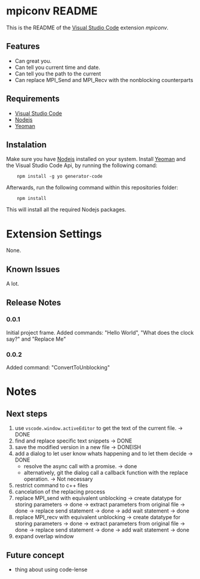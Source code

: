 # mpiconv README

This is the README of the [Visual Studio Code](code.visualstudion.com) extension _mpiconv_.

## Features

- Can great you.
- Can tell you current time and date.
- Can tell you the path to the current 
- Can replace MPI_Send and MPI_Recv with the nonblocking counterparts

## Requirements

- [Visual Studio Code](https://code.visualstudio.com/)
- [Nodejs](https://nodejs.org/)
- [Yeoman](https://yeoman.io/)

## Instalation

Make sure you have [Nodejs](https://nodejs.org/) installed on your system.
Install [Yeoman](https://yeoman.io/) and the Visual Studio Code Api, by running the following comand:
```
    npm install -g yo generator-code
```

Afterwards, run the following command within this repositories folder:
```
    npm install
```
This will install all the required Nodejs packages.

# Extension Settings

None.

## Known Issues

A lot.

## Release Notes

### 0.0.1

Initial project frame.
Added commands: "Hello World", "What does the clock say?" and "Replace Me" 

### 0.0.2

Added command: "ConvertToUnblocking"

# Notes

## Next steps

1. use `vscode.window.activeEditor` to get the text of the current file. -> DONE
2. find and replace specific text snippets -> DONE
3. save the modified version in a new file -> DONEISH
4. add a dialog to let user know whats happening and to let them decide -> DONE
    - resolve the async call with a promise. -> done
    - alternatively, git the dialog call a callback function with the replace operation. -> Not necessary
5. restrict command to c++ files 
6. cancelation of the replacing process 
7. replace MPI_send with equivalent unblocking
    -> create datatype for storing parameters -> done
    -> extract parameters from original file -> done
    -> replace send statement -> done
    -> add wait statement -> done
8. replace MPI_recv with equivalent unblocking
    -> create datatype for storing parameters -> done
    -> extract parameters from original file -> done
    -> replace send statement -> done
    -> add wait statement -> done
9. expand overlap window

## Future concept

- thing about using code-lense